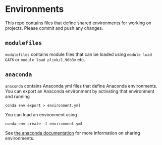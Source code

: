 # Environments

This repo contains files that define shared environments for working on
projects. Please commit and push any changes.

## `modulefiles`

`modulefiles` contains module files that can be loaded using `module
load GATK` or `module load plink/1.90b3x` etc. 

## `anaconda`

`anaconda` contains Anaconda yml files that define Anaconda environments. You
can export an Anaconda environment by activating that environment and running

	conda env export > environment.yml

You can load an environment using

	conda env create -f environment.yml

See [the anaconda
documentation](http://conda.pydata.org/docs/using/envs.html#share-an-environment)
for more information on sharing environments.
